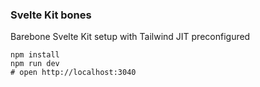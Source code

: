 ### Svelte Kit bones

Barebone Svelte Kit setup with Tailwind JIT preconfigured


```
npm install
npm run dev
# open http://localhost:3040 
```